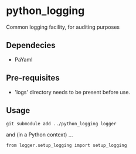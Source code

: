 # python_logging
Common logging facility, for auditing purposes

## Dependecies

* PaYaml

## Pre-requisites

* 'logs' directory needs to be present before use.

## Usage

```git submodule add ../python_logging logger```

and (in a Python context) ...

```from logger.setup_logging import setup_logging```
